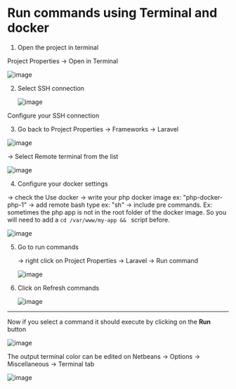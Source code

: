 # Run commands using Terminal and docker

1) Open the project in terminal

Project Properties -> Open in Terminal

![image](https://github.com/user-attachments/assets/c681e510-f308-433d-8e8f-4afc2a02a8dd)


2) Select SSH connection

   ![image](https://github.com/user-attachments/assets/72d51b58-8e9e-4b0a-b673-d1a7d31430be)

Configure your SSH connection

3) Go back to Project Properties -> Frameworks -> Laravel

![image](https://github.com/user-attachments/assets/19aa9a5f-068b-4127-b242-c8017bcc91df)

-> Select Remote terminal from the list

![image](https://github.com/user-attachments/assets/03514dfd-dbfc-49e8-b2de-c703ee0f3ec2)


4) Configure your docker settings

-> check the Use docker
-> write  your php docker image ex: "php-docker-php-1"
-> add remote bash type ex: "sh"
-> include pre commands. 
 Ex: sometimes the php app is not in the root folder of the docker image. So you will need
 to add a `cd /var/www/my-app && ` script before.

 ![image](https://github.com/user-attachments/assets/a4cdff39-b84b-4ded-a1e8-06299918bc80)

5) Go to run commands

   -> right click on Project Properties -> Laravel -> Run command

   ![image](https://github.com/user-attachments/assets/a07ba3bb-7258-435a-b135-456143a2121c)

6) Click on Refresh commands

   ![image](https://github.com/user-attachments/assets/47a50a9d-1bfc-4491-b530-fe52d0e87450)

---

Now if you select a command it should execute by clicking on the **Run** button 

![image](https://github.com/user-attachments/assets/d4749649-5a43-4965-9437-05087d7ff9d5)

The output terminal color can be edited on Netbeans -> Options -> Miscellaneous -> Terminal tab

![image](https://github.com/user-attachments/assets/473a2c05-8bdc-463b-b08b-c40df658a5ee)
